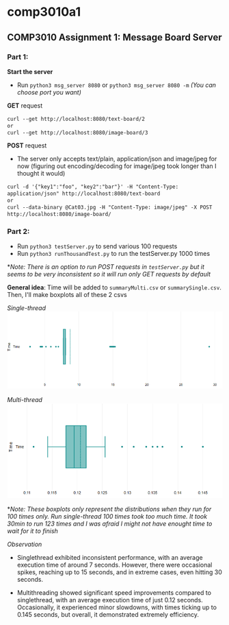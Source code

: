 # comp3010a1
## COMP3010 Assignment 1: Message Board Server
### Part 1:

**Start the server**

- Run `python3 msg_server 8080` or `python3 msg_server 8080 -m` *(You can choose port you want)*

**GET** request
```
curl --get http://localhost:8080/text-board/2
or
curl --get http://localhost:8080/image-board/3
```
**POST** request

- The server only accepts text/plain, application/json and image/jpeg for now  (figuring out encoding/decoding for image/jpeg took longer than I thought it would)
```
curl -d '{"key1":"foo", "key2":"bar"}' -H "Content-Type: application/json" http://localhost:8080/text-board
or
curl --data-binary @Cat03.jpg -H "Content-Type: image/jpeg" -X POST http://localhost:8080/image-board/
```

### Part 2:
- Run `python3 testServer.py` to send various 100 requests
- Run `python3 runThousandTest.py` to run the testServer.py 1000 times

**Note: There is an option to run POST requests in `testServer.py` but it seems to be very inconsistent so it will run only GET requests by default*

**General idea**: Time will be added to `summaryMulti.csv` or `summarySingle.csv`. Then, I'll make boxplots all of these 2 csvs

*Single-thread*
![single-thread](assets/single.png)

*Multi-thread*
![multi-thread](assets/multi.png)

**Note: These boxplots only represent the distributions when they run for 100 times only. Run single-thread 100 times took too much time. It took 30min to run 123 times and I was afraid I might not have enought time to wait for it to finish*

*Observation*
- Singlethread exhibited inconsistent performance, with an average execution time of around 7 seconds. However, there were occasional spikes, reaching up to 15 seconds, and in extreme cases, even hitting 30 seconds.

- Multithreading showed significant speed improvements compared to singlethread, with an average execution time of just 0.12 seconds. Occasionally, it experienced minor slowdowns, with times ticking up to 0.145 seconds, but overall, it demonstrated extremely efficiency.